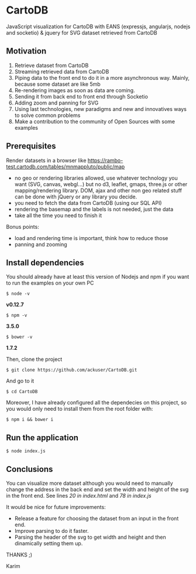 # CartoDB

JavaScript visualization for CartoDB with EANS (expressjs, angularjs, nodejs and socketio) & jquery for SVG dataset retrieved from CartoDB

## Motivation

1. Retrieve dataset from CartoDB
2. Streaming retrieved data from CartoDB
3. Piping data to the front end to do it in a more asynchronous way. Mainly, because some dataset are like 5mb
4. Re-rendering images as soon as data are coming.
5. Sending it from back end to front end through Socketio
6. Adding zoom and panning for SVG
7. Using last technologies, new paradigms and new and innovatives ways to solve common problems
8. Make a contribution to the community of Open Sources with some examples


## Prerequisites

Render datasets in a browser like https://rambo-test.cartodb.com/tables/mnmappluto/public/map

* no geo or rendering libraries allowed, use whatever technology you want (SVG, canvas, webgl...) but no d3, leaflet, gmaps, three.js or other mapping/rendering library. DOM, ajax and other non geo related stuff can be done with jQuery or any library you decide.
* you need to fetch the data from CartoDB (using our SQL API)
* rendering the basemap and the labels is not needed, just the data
* take all the time you need to finish it

Bonus points:

* load and rendering time is important, think how to reduce those
* panning and zooming

## Install dependencies

You should already have at least this version of Nodejs and npm if you want to run the examples on your own PC

```
$ node -v
```
 **v0.12.7**
```
$ npm -v
```
**3.5.0**
```
$ bower -v
```
**1.7.2**

Then, clone the project

```
$ git clone https://github.com/ackuser/CartoDB.git
```
And go to it
```
$ cd CartoDB
```
Moreover, I have already configured all the dependecies on this project, so you would only need to install them from the root folder with:
```
$ npm i && bower i
```
## Run the application

```
$ node index.js
```

## Conclusions

You can visualize more dataset although you would need to manually change the address in the back end and set the width and height of the svg in the front end. See lines *20 in index.html* and *78 in index.js*

It would be nice for future improvements:

* Release a feature for choosing the dataset from an input in the front end.
* Improve parsing to do it faster.
* Parsing the header of the svg to get width and height and then dinamically setting them up.


THANKS ;)  

Karim
